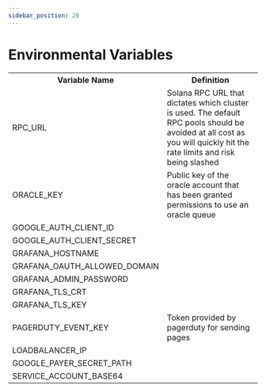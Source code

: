 ```yaml
---
sidebar_position: 20
---
```


# Environmental Variables

<!-- TO DO: Should the table also include instructions on where to source the variables? -->
 <table>
  <tr>
    <th>Variable Name</th>
    <th>Definition</th>
  </tr>
  <tr>
    <td>RPC_URL</td>
    <td>Solana RPC URL that dictates which cluster is used. The default RPC pools should be avoided at all cost as you will quickly hit the rate limits and risk being slashed</td>
  </tr>
  <tr>
    <td>ORACLE_KEY</td>
    <td>Public key of the oracle account that has been granted permissions to use an oracle queue</td>
  </tr>
  <tr>
    <td>GOOGLE_AUTH_CLIENT_ID</td>
    <td></td>
  </tr>
  <tr>
    <td>GOOGLE_AUTH_CLIENT_SECRET</td>
    <td></td>
  </tr>
  <tr>
    <td>GRAFANA_HOSTNAME</td>
    <td></td>
  </tr>
  <tr>
    <td>GRAFANA_OAUTH_ALLOWED_DOMAIN</td>
    <td></td>
  </tr>
  <tr>
    <td>GRAFANA_ADMIN_PASSWORD</td>
    <td></td>
  </tr>
  <tr>
    <td>GRAFANA_TLS_CRT</td>
    <td></td>
  </tr>
  <tr>
    <td>GRAFANA_TLS_KEY</td>
    <td></td>
  </tr>
  <tr>
    <td>PAGERDUTY_EVENT_KEY</td>
    <td>Token provided by pagerduty for sending pages</td>
  </tr>
  <tr>
    <td>LOADBALANCER_IP</td>
    <td></td>
  </tr>
  <tr>
    <td>GOOGLE_PAYER_SECRET_PATH</td>
    <td></td>
  </tr>
  <tr>
    <td>SERVICE_ACCOUNT_BASE64</td>
    <td></td>
  </tr>
</table>

